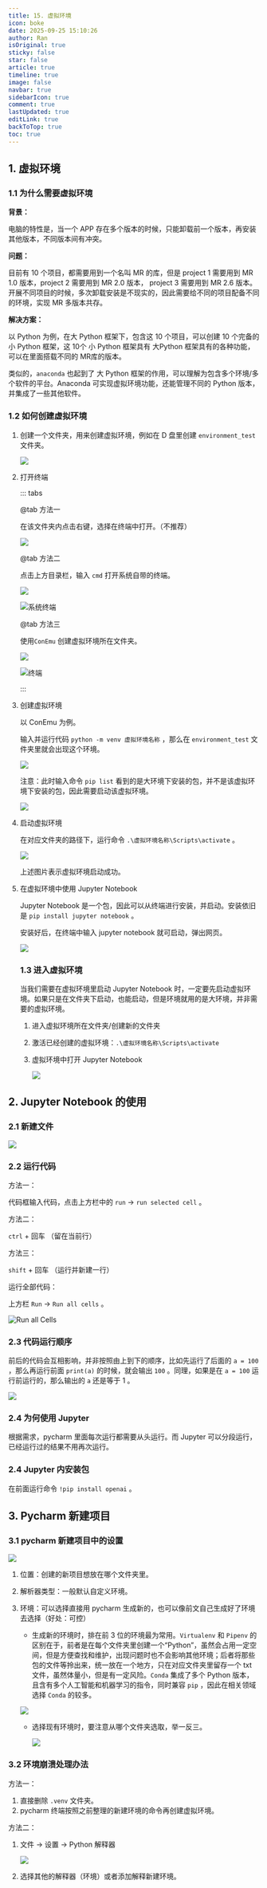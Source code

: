 ```yaml
---
title: 15. 虚拟环境
icon: boke
date: 2025-09-25 15:10:26
author: Ran
isOriginal: true
sticky: false
star: false
article: true
timeline: true
image: false
navbar: true
sidebarIcon: true
comment: true
lastUpdated: true
editLink: true
backToTop: true
toc: true
---
```


## 1. 虚拟环境

### 1.1 为什么需要虚拟环境

**背景：**

电脑的特性是，当一个 APP 存在多个版本的时候，只能卸载前一个版本，再安装其他版本，不同版本间有冲突。

**问题：**

目前有 10 个项目，都需要用到一个名叫 MR 的库，但是 project 1 需要用到 MR 1.0 版本，project 2 需要用到 MR 2.0 版本， project 3 需要用到 MR 2.6 版本。开展不同项目的时候，多次卸载安装是不现实的，因此需要给不同的项目配备不同的环境，实现 MR 多版本共存。

**解决方案：**

以 Python 为例，在大 Python 框架下，包含这 10 个项目，可以创建 10 个完备的 小 Python 框架，这 10个 小 Python 框架具有 大Python 框架具有的各种功能，可以在里面搭载不同的 MR库的版本。

类似的，`anaconda` 也起到了 大 Python 框架的作用，可以理解为包含多个环境/多个软件的平台。Anaconda 可实现虚拟环境功能，还能管理不同的 Python 版本，并集成了一些其他软件。

### 1.2 如何创建虚拟环境

1. 创建一个文件夹，用来创建虚拟环境，例如在 D 盘里创建 `environment_test` 文件夹。

    ![](./15-environment.assets/image-20250925154157944.png)

2. 打开终端

    ::: tabs

    

    @tab 方法一

    在该文件夹内点击右键，选择在终端中打开。（不推荐）

    ![](./15-environment.assets/image-20250925154307504.png)

    @tab 方法二

    点击上方目录栏，输入 `cmd` 打开系统自带的终端。 

    ![](./15-environment.assets/image-20250925154346073.png)

    ![系统终端](./15-environment.assets/image-20250925154510593.png)

    @tab 方法三

    使用`ConEmu` 创建虚拟环境所在文件夹。

    ![](./15-environment.assets/image-20250925154729944.png)

    ![终端](./15-environment.assets/image-20250925154821750.png)

    :::

3. 创建虚拟环境

    以 ConEmu 为例。

    输入并运行代码 `python -m venv 虚拟环境名称`  ，那么在 `environment_test` 文件夹里就会出现这个环境。

    ![](./15-environment.assets/image-20250925155124569.png)

    注意：此时输入命令 `pip list` 看到的是大环境下安装的包，并不是该虚拟环境下安装的包，因此需要启动该虚拟环境。

    ![](./15-environment.assets/image-20250925155346664.png)



4. 启动虚拟环境

    在对应文件夹的路径下，运行命令 `.\虚拟环境名称\Scripts\activate`  。

    ![](./15-environment.assets/image-20250925155745730.png)

    上述图片表示虚拟环境启动成功。

5. 在虚拟环境中使用 Jupyter Notebook

    Jupyter Notebook 是一个包，因此可以从终端进行安装，并启动。安装依旧是 `pip install jupyter notebook` 。

    安装好后，在终端中输入 jupyter notebook 就可启动，弹出网页。

    ![](./15-environment.assets/image-20250925160531235.png)

    

    ### 1.3 进入虚拟环境
    
    当我们需要在虚拟环境里启动 Jupyter Notebook 时，一定要先启动虚拟环境。如果只是在文件夹下启动，也能启动，但是环境就用的是大环境，并非需要的虚拟环境。
    
    1. 进入虚拟环境所在文件夹/创建新的文件夹
    
    2. 激活已经创建的虚拟环境：`.\虚拟环境名称\Scripts\activate` 
    
    3. 虚拟环境中打开 Jupyter Notebook 
    
        ![](./15-environment.assets/image-20250929102915933.png)

## 2. Jupyter Notebook 的使用

### 2.1 新建文件



![](./15-environment.assets/image-20250929103157442.png)



### 2.2 运行代码

方法一：

代码框输入代码，点击上方栏中的 `run`  → `run selected cell` 。



方法二：

`ctrl` + 回车 （留在当前行）



方法三：

`shift` + 回车 （运行并新建一行）



运行全部代码：

上方栏 `Run` → `Run all cells` 。

![Run all Cells](./15-environment.assets/image-20250929103841143.png)

### 2.3 代码运行顺序

前后的代码会互相影响，并非按照由上到下的顺序，比如先运行了后面的 `a = 100` ，那么再运行前面 `print(a)` 的时候，就会输出 `100` 。同理，如果是在 `a = 100` 运行前运行的，那么输出的 `a` 还是等于 1 。

![](./15-environment.assets/image-20250929104424505.png)

### 2.4 为何使用 Jupyter

根据需求，pycharm 里面每次运行都需要从头运行。而 Jupyter 可以分段运行，已经运行过的结果不用再次运行。

### 2.4 Jupyter 内安装包

在前面运行命令 `!pip install openai` 。



## 3. Pycharm 新建项目

### 3.1 pycharm 新建项目中的设置

![](./15-environment.assets/image-20250929104842970.png)



1. 位置：创建的新项目想放在哪个文件夹里。

2. 解析器类型：一般默认自定义环境。

3. 环境：可以选择直接用 pycharm 生成新的，也可以像前文自己生成好了环境去选择（好处：可控）

    - 生成新的环境时，排在前 3 位的环境最为常用。`Virtualenv`  和 `Pipenv` 的区别在于，前者是在每个文件夹里创建一个“Python”，虽然会占用一定空间，但是方便查找和维护，出现问题时也不会影响其他环境；后者将那些包的文件等拎出来，统一放在一个地方，只在对应文件夹里留存一个 txt 文件，虽然体量小，但是有一定风险。`Conda` 集成了多个 Python 版本，且含有多个人工智能和机器学习的指令，同时兼容 `pip` ，因此在相关领域选择 `Conda` 的较多。

    ![](./15-environment.assets/image-20250929105550149.png)

    - 选择现有环境时，要注意从哪个文件夹选取，举一反三。

        ![](./15-environment.assets/image-20250929110512413.png)



### 3.2 环境崩溃处理办法

方法一：

1. 直接删除 `.venv` 文件夹。
2. pycharm 终端按照之前整理的新建环境的命令再创建虚拟环境。



方法二：

1. 文件 → 设置 → Python 解释器

    ![](./15-environment.assets/image-20250929111254496.png)

2. 选择其他的解释器（环境）或者添加解释新建环境。





